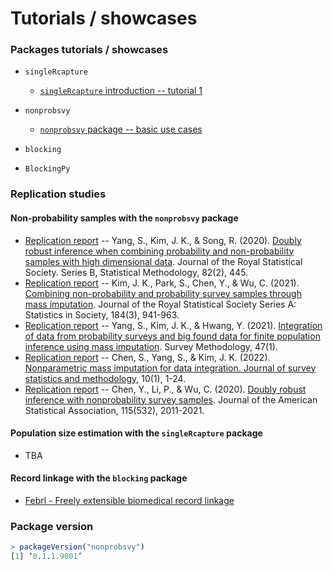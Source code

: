 # Tutorials / showcases

### Packages tutorials / showcases

-   `singleRcapture`

    -   [`singleRcapture` introduction -- tutorial
        1](notebooks/2022-06-15-singleRcapture-showcase.Rmd)

-   `nonprobsvy`

    -   [`nonprobsvy` package -- basic use
        cases](https://htmlpreview.github.io/?https://github.com/ncn-foreigners/software-tutorials/main/notebooks/2023-nonprobsvy-basic-usecases.html)

-   `blocking`

-   `BlockingPy`

### Replication studies

#### Non-probability samples with the `nonprobsvy` package

-   [Replication
    report](https://htmlpreview.github.io/?https://github.com/ncn-foreigners/software-tutorials/main/notebooks/2023-08-20-replicate-yang2020.html)
    -- Yang, S., Kim, J. K., & Song, R. (2020). [Doubly robust inference
    when combining probability and non-probability samples with high
    dimensional
    data](https://academic.oup.com/jrsssb/article/82/2/445/7056072).
    Journal of the Royal Statistical Society. Series B, Statistical
    Methodology, 82(2), 445.
-   [Replication
    report](https://htmlpreview.github.io/?https://github.com/ncn-foreigners/software-tutorials/main/notebooks/2021-kim-et-al-jrssa.html)
    -- Kim, J. K., Park, S., Chen, Y., & Wu, C. (2021). [Combining
    non-probability and probability survey samples through mass
    imputation](https://academic.oup.com/jrsssa/article/184/3/941/7068406).
    Journal of the Royal Statistical Society Series A: Statistics in
    Society, 184(3), 941-963.
-   [Replication
    report](https://htmlpreview.github.io/?https://github.com/ncn-foreigners/software-tutorials/main/notebooks/2021-yang-et-al-surveymeth.html) -- Yang, S., Kim, J. K., & Hwang, Y. (2021). [Integration of
    data from probability surveys and big found data for finite
    population inference using mass
    imputation](https://www150.statcan.gc.ca/n1/pub/12-001-x/2021001/article/00004-eng.htm).
    Survey Methodology, 47(1).
-   [Replication
    report](https://htmlpreview.github.io/?https://github.com/ncn-foreigners/software-tutorials/main/notebooks/2022-chen-et-al-jssam.html) -- Chen, S., Yang, S., & Kim, J. K. (2022). [Nonparametric
    mass imputation for data integration. Journal of survey statistics
    and
    methodology](https://academic.oup.com/jssam/article-abstract/10/1/1/5983829),
    10(1), 1-24.
-   [Replication
    report](https://htmlpreview.github.io/?https://github.com/ncn-foreigners/software-tutorials/main/notebooks/2020-chen-et-al-jasa.html)
    -- Chen, Y., Li, P., & Wu, C. (2020). [Doubly robust inference with
    nonprobability survey
    samples](https://doi.org/10.1080/01621459.2019.1677241). Journal of
    the American Statistical Association, 115(532), 2011-2021.

#### Population size estimation with the `singleRcapture` package

-   TBA

#### Record linkage with the `blocking` package

-   [Febrl - Freely extensible biomedical record
    linkage](https://htmlpreview.github.io/?https://github.com/ncn-foreigners/software-tutorials/main/notebooks/2024-05-09-febrl.html)

### Package version

``` r
> packageVersion("nonprobsvy")
[1] ‘0.1.1.9001’
```
